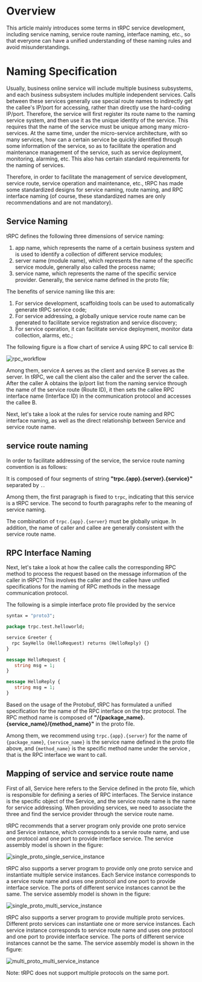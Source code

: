 # Overview

This article mainly introduces some terms in tRPC service development, including service naming, service route naming, interface naming, etc., so that everyone can have a unified understanding of these naming rules and avoid misunderstandings.

# Naming Specification

Usually, business online service will include multiple business subsystems, and each business subsystem includes multiple independent services. Calls between these services generally use special route names to indirectly get the callee's IP/port for accessing, rather than directly use the hard-coding IP/port. Therefore, the service will first register its route name to the naming service system, and then use it as the unique identity of the service. This requires that the name of the service must be unique among many micro-services. At the same time, under the micro-service architecture, with so many services, how can a certain service be quickly identified through some information of the service, so as to facilitate the operation and maintenance management of the service, such as service deployment, monitoring, alarming, etc. This also has certain standard requirements for the naming of services.

Therefore, in order to facilitate the management of service development, service route, service operation and maintenance, etc., tRPC has made some standardized designs for service naming, route naming, and RPC interface naming (of course, these standardized names are only recommendations and are not mandatory).

## Service Naming

tRPC defines the following three dimensions of service naming:
1. app name, which represents the name of a certain business system and is used to identify a collection of different service modules;
2. server name (module name), which represents the name of the specific service module, generally also called the process name;
3. service name, which represents the name of the specific service provider. Generally, the service name defined in the proto file;

The benefits of service naming like this are:
1. For service development, scaffolding tools can be used to automatically generate tRPC service code;
2. For service addressing, a globally unique service route name can be generated to facilitate service registration and service discovery;
3. For service operation, it can facilitate service deployment, monitor data collection, alarms, etc.;

The following figure is a flow chart of service A using RPC to call service B:

![rpc_workflow](/docs/images/rpc_workflow.png)

Among them, service A serves as the client and service B serves as the server. In tRPC, we call the client also the caller and the server the callee. After the caller A obtains the ip/port list from the naming service through the name of the service route (Route ID), it then sets the callee RPC interface name (Interface ID) in the communication protocol and accesses the callee B.

Next, let's take a look at the rules for service route naming and RPC interface naming, as well as the direct relationship between Service and service route name.

## service route naming

In order to facilitate addressing of the service, the service route naming convention is as follows:

It is composed of four segments of string **"trpc.{app}.{server}.{service}"** separated by `.`.

Among them, the first paragraph is fixed to `trpc`, indicating that this service is a tRPC service. The second to fourth paragraphs refer to the meaning of service naming.

The combination of `trpc.{app}.{server}` must be globally unique. In addition, the name of caller and callee are generally consistent with the service route name.

## RPC Interface Naming

Next, let's take a look at how the callee calls the corresponding RPC method to process the request based on the message information of the caller in tRPC? This involves the caller and the callee have unified specifications for the naming of RPC methods in the message communication protocol.

The following is a simple interface proto file provided by the service

```protobuf
syntax = "proto3";

package trpc.test.helloworld;

service Greeter {
  rpc SayHello (HelloRequest) returns (HelloReply) {}
}

message HelloRequest {
   string msg = 1;
}

message HelloReply {
   string msg = 1;
}

```

Based on the usage of the Protobuf, tRPC has formulated a unified specification for the name of the RPC interface on the trpc protocol. The RPC method name is composed of **"/{package_name}.{service_name}/{method_name}"** in the proto file.

Among them, we recommend using `trpc.{app}.{server}` for the name of `{package_name}`, `{service_name}` is the service name defined in the proto file above, and `{method_name}` is the specific method name under the service , that is the RPC interface we want to call.


## Mapping of service and service route name

First of all, Service here refers to the Service defined in the proto file, which is responsible for defining a series of RPC interfaces. The Service instance is the specific object of the Service, and the service route name is the name for service addressing. When providing services, we need to associate the three and find the service provider through the service route name.

tRPC recommends that a server program only provide one proto service and Service instance, which corresponds to a servie route name, and use one protocol and one port to provide interface service. The service assembly model is shown in the figure:

![single_proto_single_service_instance](/docs/images/single_proto_single_service_instance.png)

tRPC also supports a server program to provide only one proto service and instantiate multiple service instances. Each Service instance corresponds to a service route name and uses one protocol and one port to provide interface service. The ports of different service instances cannot be the same. The service assembly model is shown in the figure:

![single_proto_multi_service_instance](/docs/images/single_proto_multi_service_instance.png)

tRPC also supports a server program to provide multiple proto services. Different proto services can instantiate one or more service instances. Each service instance corresponds to service route name and uses one protocol and one port to provide interface service. The ports of different service instances cannot be the same. The service assembly model is shown in the figure:

![multi_proto_multi_service_instance](/docs/images/multi_proto_multi_service_instance.png)

Note: tRPC does not support multiple protocols on the same port.

